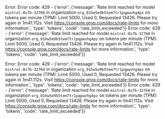 Error: Error code: 429 - {'error': {'message': 'Rate limit reached for model `mixtral-8x7b-32768` in organization `org_01hw5e9k5tem7tr1pqpwvhg4pz` on tokens per minute (TPM): Limit 5000, Used 0, Requested 13426. Please try again in 1m41.112s. Visit https://console.groq.com/docs/rate-limits for more information.', 'type': 'tokens', 'code': 'rate_limit_exceeded'}}
Error code: 429 - {'error': {'message': 'Rate limit reached for model `mixtral-8x7b-32768` in organization `org_01hw5e9k5tem7tr1pqpwvhg4pz` on tokens per minute (TPM): Limit 5000, Used 0, Requested 13426. Please try again in 1m41.112s. Visit https://console.groq.com/docs/rate-limits for more information.', 'type': 'tokens', 'code': 'rate_limit_exceeded'}}

Error: Error code: 429 - {'error': {'message': 'Rate limit reached for model `mixtral-8x7b-32768` in organization `org_01hw5e9k5tem7tr1pqpwvhg4pz` on tokens per minute (TPM): Limit 5000, Used 0, Requested 13426. Please try again in 1m41.112s. Visit https://console.groq.com/docs/rate-limits for more information.', 'type': 'tokens', 'code': 'rate_limit_exceeded'}}
Error code: 429 - {'error': {'message': 'Rate limit reached for model `mixtral-8x7b-32768` in organization `org_01hw5e9k5tem7tr1pqpwvhg4pz` on tokens per minute (TPM): Limit 5000, Used 0, Requested 13426. Please try again in 1m41.112s. Visit https://console.groq.com/docs/rate-limits for more information.', 'type': 'tokens', 'code': 'rate_limit_exceeded'}}

